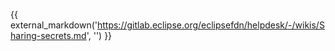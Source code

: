{{ external_markdown('https://gitlab.eclipse.org/eclipsefdn/helpdesk/-/wikis/Sharing-secrets.md', '') }}